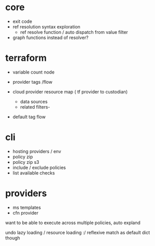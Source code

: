 

# core

- exit code
- ref resolution syntax exploration
  - ref resolve function / auto dispatch from value filter
- graph functions instead of resolver?

# terraform

- variable count node

- provider tags /flow
- cloud provider resource map  ( tf provider to custodian)
  - data sources
  - related filters-
 - default tag flow


# cli

- hosting providers / env
- policy zip
- policy zip s3
- include / exclude policies
- list available checks



# providers

- ms templates
- cfn provider


want to be able to execute across multiple policies, auto expland



undo lazy loading / resource loading :/ reflexive match as default dict though